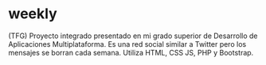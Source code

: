 # weekly
(TFG) Proyecto integrado presentado en mi grado superior de Desarrollo de Aplicaciones Multiplataforma. Es una red social similar a Twitter pero los mensajes se borran cada semana. Utiliza HTML, CSS JS, PHP y Bootstrap.
